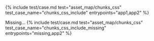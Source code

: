 ---
---
{%
  include test/case.md
    test="asset_map/chunks_css"
    test_case_name="chunks_css_include"
    entrypoints="app1,app2"
%}

Missing...
{%
  include test/case.md
    test="asset_map/chunks_css"
    test_case_name="chunks_css_include_missing"
    entrypoints="missing,app2"
%}
